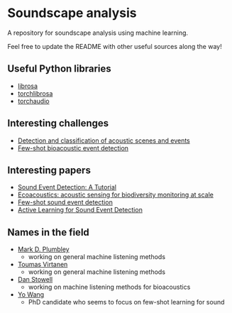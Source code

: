# Soundscape analysis
A repository for soundscape analysis using machine learning.

Feel free to update the README with other useful sources along the way!

## Useful Python libraries
- [librosa](https://librosa.org/doc/latest/index.html)
- [torchlibrosa](https://github.com/qiuqiangkong/torchlibrosa)
- [torchaudio](https://github.com/pytorch/audio)

## Interesting challenges
- [Detection and classification of acoustic scenes and events](http://dcase.community/challenge2021/)
- [Few-shot bioacoustic event detection](http://dcase.community/challenge2021/task-few-shot-bioacoustic-event-detection)

## Interesting papers
- [Sound Event Detection: A Tutorial](https://arxiv.org/abs/2107.05463)
- [Ecoacoustics: acoustic sensing for biodiversity monitoring at scale](https://zslpublications.onlinelibrary.wiley.com/doi/full/10.1002/rse2.174)
- [Few-shot sound event detection](https://www.justinsalamon.com/uploads/4/3/9/4/4394963/wang_fewshotsed_icassp2020.pdf)
- [Active Learning for Sound Event Detection](https://arxiv.org/abs/2002.05033)

## Names in the field
  - [Mark D. Plumbley](https://scholar.google.se/citations?user=28TCymYAAAAJ&hl=sv&oi=ao)
    - working on general machine listening methods
  - [Toumas Virtanen](https://scholar.google.se/citations?hl=sv&user=hRjwVoMAAAAJ&view_op=list_works&sortby=pubdate)
    - working on general machine listening methods
  - [Dan Stowell](https://scholar.google.com/citations?user=BXu3q_wAAAAJ&hl=en)
    - working on machine listening methods for bioacoustics
  - [Yo Wang](https://scholar.google.se/citations?user=rzV4GPgAAAAJ&hl=sv&oi=sra)
    - PhD candidate who seems to focus on few-shot learning for sound
